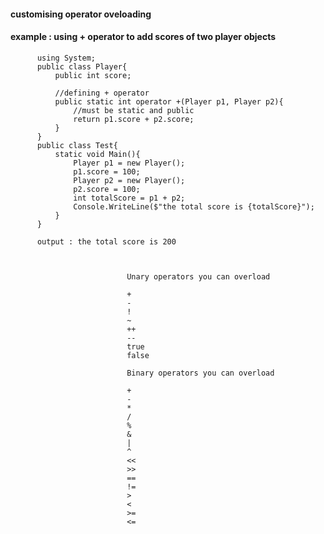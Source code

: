 #### customising operator oveloading
#### example : using + operator to add scores of two player objects


          using System;
          public class Player{
              public int score;
              
              //defining + operator
              public static int operator +(Player p1, Player p2){
                  //must be static and public        
                  return p1.score + p2.score;
              }
          }
          public class Test{
              static void Main(){
                  Player p1 = new Player();
                  p1.score = 100;
                  Player p2 = new Player();
                  p2.score = 100;
                  int totalScore = p1 + p2;
                  Console.WriteLine($"the total score is {totalScore}");   
              }    
          }
          
          output : the total score is 200



                              Unary operators you can overload

                              +
                              -
                              !
                              ~
                              ++
                              --
                              true
                              false

                              Binary operators you can overload

                              +
                              -
                              *
                              /
                              %
                              &
                              |
                              ^
                              <<
                              >>
                              ==
                              !=
                              >
                              <
                              >=
                              <=
